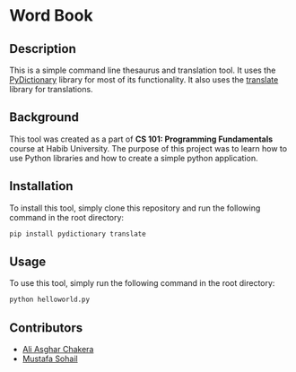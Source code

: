 # Word Book

## Description

This is a simple command line thesaurus and translation tool. It uses the [PyDictionary](https://pypi.org/project/PyDictionary/) library for most of its functionality. It also uses the [translate](https://pypi.org/project/translate/) library for translations.

## Background

This tool was created as a part of **CS 101: Programming Fundamentals** course at Habib University. The purpose of this project was to learn how to use Python libraries and how to create a simple python application.

## Installation

To install this tool, simply clone this repository and run the following command in the root directory:

```bash
pip install pydictionary translate
```

## Usage

To use this tool, simply run the following command in the root directory:

```bash
python helloworld.py
```

## Contributors

- [Ali Asghar Chakera](https://github.com/aliasgharchakera)
- [Mustafa Sohail](https://github.com/mustafasohail7)